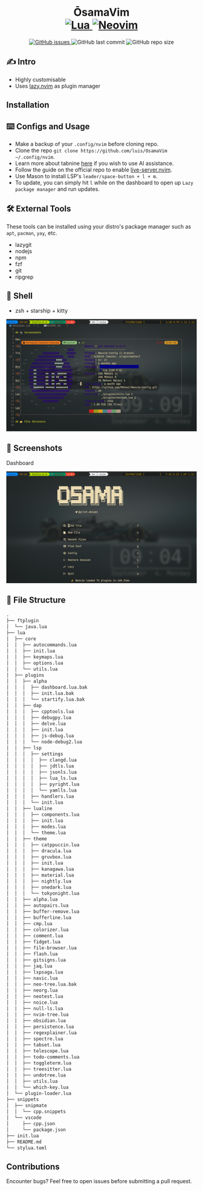 <div align="center">
    <h1>ŌsamaVim
    <br>
    <a href="https://www.lua.org/">
    <img
        alt="Lua"
        src="https://img.shields.io/badge/lua-%232C2D72.svg?style=for-the-badge&logo=lua&logoColor=white">
    </a>
    <a href="https://github.com/neovim/neovim">
    <img
        alt="Neovim"
        src="https://img.shields.io/badge/NeoVim-%2357A143.svg?&style=for-the-badge&logo=neovim&logoColor=white">
    </a>
    </h1>
</div>

<p align="center">
    <a href="https://github.com/luis/neovim-config/issues">
    <img alt="GitHub issues" src="https://img.shields.io/github/issues/luis/neovim-config?color=%23C6BC39&style=for-the-badge">
    </a>
    <img alt="GitHub last commit" src="https://img.shields.io/github/last-commit/luis/neovim-config?color=%23C63989&style=for-the-badge">
    <img alt="GitHub repo size" src="https://img.shields.io/github/repo-size/luis/neovim-config?color=%2327d863&style=for-the-badge">
</p>

## ✍️ Intro

- Highly customisable
- Uses [lazy.nvim](https://github.com/folke/lazy.nvim) as plugin manager

## Installation

<!-- TODO: -->

## ⌨️ Configs and Usage

- Make a backup of your `.config/nvim` before cloning repo.
- Clone the repo `git clone https://github.com/luis/OsamaVim ~/.config/nvim`.
- Learn more about tabnine [here](https://www.tabnine.com/) if you wish to use AI assistance.
- Follow the guide on the official repo to enable [live-server.nvim](https://github.com/aurum77/live-server.nvim).
- Use Mason to install LSP's `leader/space-button + l + m`.
- To update, you can simply hit `l` while on the dashboard to open up `Lazy package manager` and run updates.

## 🛠️ External Tools

These tools can be installed using your distro's package manager such as `apt`, `pacman`, `yay`, etc.

- lazygit
- nodejs
- npm
- fzf
- git
- ripgrep

## 🐚 Shell

- zsh + starship + kitty

![Onefetch](./Screenshots/onefetch.png)

## 📸 Screenshots

Dashboard

![Alpha](./Screenshots/alpha.png)

## 📂 File Structure

```
.
├── ftplugin
│  └── java.lua
├── lua
│  ├── core
│  │  ├── autocommands.lua
│  │  ├── init.lua
│  │  ├── keymaps.lua
│  │  ├── options.lua
│  │  └── utils.lua
│  ├── plugins
│  │  ├── alpha
│  │  │  ├── dashboard.lua.bak
│  │  │  ├── init.lua.bak
│  │  │  └── startify.lua.bak
│  │  ├── dap
│  │  │  ├── cpptools.lua
│  │  │  ├── debugpy.lua
│  │  │  ├── delve.lua
│  │  │  ├── init.lua
│  │  │  ├── js-debug.lua
│  │  │  └── node-debug2.lua
│  │  ├── lsp
│  │  │  ├── settings
│  │  │  │  ├── clangd.lua
│  │  │  │  ├── jdtls.lua
│  │  │  │  ├── jsonls.lua
│  │  │  │  ├── lua_ls.lua
│  │  │  │  ├── pyright.lua
│  │  │  │  └── yamlls.lua
│  │  │  ├── handlers.lua
│  │  │  └── init.lua
│  │  ├── lualine
│  │  │  ├── components.lua
│  │  │  ├── init.lua
│  │  │  ├── modes.lua
│  │  │  └── theme.lua
│  │  ├── theme
│  │  │  ├── catppuccin.lua
│  │  │  ├── dracula.lua
│  │  │  ├── gruvbox.lua
│  │  │  ├── init.lua
│  │  │  ├── kanagawa.lua
│  │  │  ├── material.lua
│  │  │  ├── nightly.lua
│  │  │  ├── onedark.lua
│  │  │  └── tokyonight.lua
│  │  ├── alpha.lua
│  │  ├── autopairs.lua
│  │  ├── buffer-remove.lua
│  │  ├── bufferline.lua
│  │  ├── cmp.lua
│  │  ├── colorizer.lua
│  │  ├── comment.lua
│  │  ├── fidget.lua
│  │  ├── file-browser.lua
│  │  ├── flash.lua
│  │  ├── gitsigns.lua
│  │  ├── jaq.lua
│  │  ├── lspsaga.lua
│  │  ├── navic.lua
│  │  ├── neo-tree.lua.bak
│  │  ├── neorg.lua
│  │  ├── neotest.lua
│  │  ├── noice.lua
│  │  ├── null-ls.lua
│  │  ├── nvim-tree.lua
│  │  ├── obsidian.lua
│  │  ├── persistence.lua
│  │  ├── regexplainer.lua
│  │  ├── spectre.lua
│  │  ├── tabset.lua
│  │  ├── telescope.lua
│  │  ├── todo-comments.lua
│  │  ├── toggleterm.lua
│  │  ├── treesitter.lua
│  │  ├── undotree.lua
│  │  ├── utils.lua
│  │  └── which-key.lua
│  └── plugin-loader.lua
├── snippets
│  ├── snipmate
│  │  └── cpp.snippets
│  └── vscode
│     ├── cpp.json
│     └── package.json
├── init.lua
├── README.md
└── stylua.toml
```

## Contributions

Encounter bugs? Feel free to open issues before submitting a pull request.

